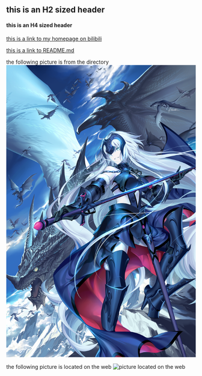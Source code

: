 ## this is an H2 sized header
#### this is an H4 sized header

[this is a link to my homepage on bilibili](https://space.bilibili.com/87380513 "temperature48's space")

[this is a link to README.md](./README.md)

the following picture is from the directory
![picture from the directory](./Jeanne_d'Arc_alter.jpg)

the following picture is located on the web
![picture located on the web](https://i.pximg.net/img-original/img/2022/05/16/00/00/03/98376241_p0.png)
